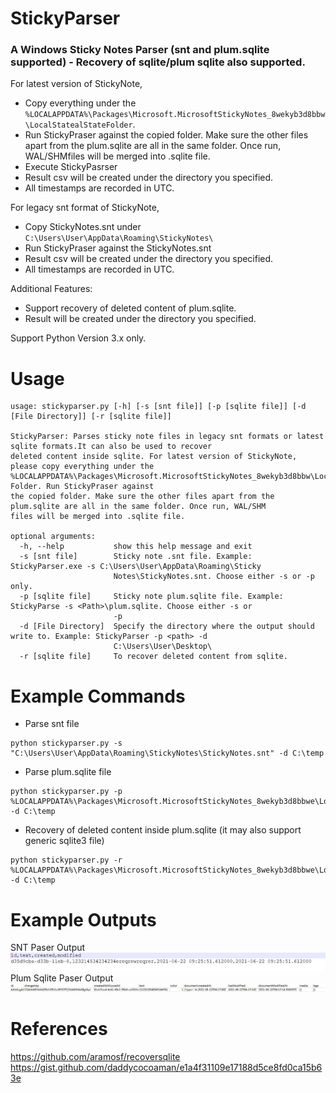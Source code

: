 # StickyParser 
### A Windows Sticky Notes Parser (snt and plum.sqlite supported)  - Recovery of sqlite/plum sqlite also supported.


For latest version of StickyNote, 
* Copy  everything under the ```%LOCALAPPDATA%\Packages\Microsoft.MicrosoftStickyNotes_8wekyb3d8bbw\LocalStatealStateFolder```. 
* Run StickyPraser against the copied folder. Make sure the other files apart from the plum.sqlite are all in the same folder. Once run, WAL/SHMfiles will be merged into .sqlite file.
* Execute StickyPasrser
* Result csv will be created under the directory you specified. 
* All timestamps are recorded in UTC.

For legacy snt format of StickyNote, 
* Copy StickyNotes.snt under ``` C:\Users\User\AppData\Roaming\StickyNotes\```
* Run StickyPraser against the StickyNotes.snt
* Result csv will be created under the directory you specified. 
* All timestamps are recorded in UTC.

Additional Features: 
* Support recovery of deleted content of plum.sqlite. 
* Result will be created under the directory you specified. 

Support Python Version 3.x only. 
# Usage 
```
usage: stickyparser.py [-h] [-s [snt file]] [-p [sqlite file]] [-d [File Directory]] [-r [sqlite file]]

StickyParser: Parses sticky note files in legacy snt formats or latest sqlite formats.It can also be used to recover
deleted content inside sqlite. For latest version of StickyNote, please copy everything under the
%LOCALAPPDATA%\Packages\Microsoft.MicrosoftStickyNotes_8wekyb3d8bbw\LocalStatealState Folder. Run StickyPraser against
the copied folder. Make sure the other files apart from the plum.sqlite are all in the same folder. Once run, WAL/SHM
files will be merged into .sqlite file.

optional arguments:
  -h, --help           show this help message and exit
  -s [snt file]        Sticky note .snt file. Example: StickyParser.exe -s C:\Users\User\AppData\Roaming\Sticky
                       Notes\StickyNotes.snt. Choose either -s or -p only.
  -p [sqlite file]     Sticky note plum.sqlite file. Example: StickyParse -s <Path>\plum.sqlite. Choose either -s or
                       -p
  -d [File Directory]  Specify the directory where the output should write to. Example: StickyParser -p <path> -d
                       C:\Users\User\Desktop\
  -r [sqlite file]     To recover deleted content from sqlite.
 ```
 
# Example Commands 
* Parse snt file 
```
python stickyparser.py -s "C:\Users\User\AppData\Roaming\StickyNotes\StickyNotes.snt" -d C:\temp 
```
* Parse plum.sqlite file 
```
python stickyparser.py -p %LOCALAPPDATA%\Packages\Microsoft.MicrosoftStickyNotes_8wekyb3d8bbwe\LocalState\plum.sqlite -d C:\temp
```
* Recovery of deleted content inside plum.sqlite (it may also support generic sqlite3 file) 
```
python stickyparser.py -r %LOCALAPPDATA%\Packages\Microsoft.MicrosoftStickyNotes_8wekyb3d8bbwe\LocalState\plum.sqlite -d C:\temp
```
# Example Outputs 
SNT Paser Output 
![SNT Praser Output](https://github.com/dingtoffee/StickyParser/blob/master/legacy_snt_output.JPG)
Plum Sqlite Paser Output 
![Plum Sqlite Paser Output](https://github.com/dingtoffee/StickyParser/blob/master/plum_output.JPG)

# References 
https://github.com/aramosf/recoversqlite
https://gist.github.com/daddycocoaman/e1a4f31109e17188d5ce8fd0ca15b63e
